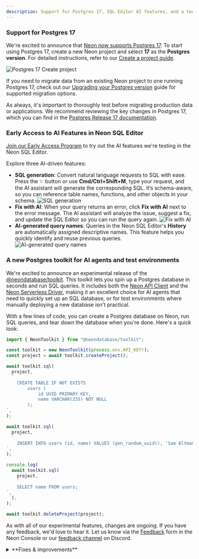 ```yaml
---
description: Support for Postgres 17, SQL Editor AI features, and a toolkit for AI agents
---
```


### Support for Postgres 17

We're excited to announce that [Neon now supports Postgres 17](https://neon.tech/blog/postgres-17). To start using Postgres 17, create a new Neon project and select **17** as the **Postgres version**. For detailed instructions, refer to our [Create a project guide](/docs/manage/projects#create-a-project).

![Postgres 17 Create project](/docs/relnotes/postgres_17.png)

If you need to migrate data from an existing Neon project to one running Postgres 17, check out our [Upgrading your Postgres version](/docs/postgresql/postgres-upgrade) guide for supported migration options.

As always, it's important to thoroughly test before migrating production data or applications. We recommend reviewing the key changes in Postgres 17, which you can find in the [Postgres Release 17 documentation](https://www.postgresql.org/docs/16/release-17.html).

### Early Access to AI Features in Neon SQL Editor

[Join our Early Access Program](https://console.neon.tech/app/settings/early-access) to try out the AI features we're testing in the Neon SQL Editor.

Explore three AI-driven features:

- **SQL generation**: Convert natural language requests to SQL with ease. Press the ✨ button or use **Cmd/Ctrl+Shift+M**, type your request, and the AI assistant will generate the corresponding SQL. It’s schema-aware, so you can reference table names, functions, and other objects in your schema.
  ![SQL generation](/docs/get-started-with-neon/sql_editor_ai.png)
- **Fix with AI**: When your query returns an error, click **Fix with AI** next to the error message. The AI assistant will analyze the issue, suggest a fix, and update the SQL Editor so you can run the query again.
  ![Fix with AI](/docs/get-started-with-neon/fix_with_ai.png)
- **AI-generated query names**: Queries in the Neon SQL Editor's **History** are automatically assigned descriptive names. This feature helps you quickly identify and reuse previous queries.
  ![AI-generated query names](/docs/get-started-with-neon/query_names.png)

### A new Postgres toolkit for AI agents and test environments

We're excited to announce an experimental release of the [@neondatabase/toolkit](https://jsr.io/@neon/toolkit). This toolkit lets you spin up a Postgres database in seconds and run SQL queries. It includes both the [Neon API Client](https://www.npmjs.com/package/@neondatabase/api-client) and the [Neon Serverless Driver](https://github.com/neondatabase/serverless), making it an excellent choice for AI agents that need to quickly set up an SQL database, or for test environments where manually deploying a new database isn't practical.

With a few lines of code, you can create a Postgres database on Neon, run SQL queries, and tear down the database when you're done. Here's a quick look:

```javascript
import { NeonToolkit } from "@neondatabase/toolkit";

const toolkit = new NeonToolkit(process.env.API_KEY!);
const project = await toolkit.createProject();

await toolkit.sql(
  project,
  `
    CREATE TABLE IF NOT EXISTS
        users (
            id UUID PRIMARY KEY,
            name VARCHAR(255) NOT NULL
        );
`,
);

await toolkit.sql(
  project,
  `
    INSERT INTO users (id, name) VALUES (gen_random_uuid(), 'Sam Altman');
`,
);

console.log(
  await toolkit.sql(
    project,
    `
    SELECT name FROM users;
`,
  ),
);

await toolkit.deleteProject(project);
```

As with all of our experimental features, changes are ongoing. If you have any feedback, we'd love to hear it. Let us know via the [Feedback](https://console.neon.tech/app/projects?modal=feedback) form in the Neon Console or our [feedback channel](https://discord.com/channels/1176467419317940276/1176788564890112042) on Discord.

<details>
<summary>**Fixes & improvements**</summary>

- Released a new version of the [Neon CLI](/docs/reference/neon-cli) with the following updates:

  - Fixed an issue where the `neonctl -v` command returned `unknown` instead of the CLI version.
  - Updated the [neon projects create](/docs/reference/cli-projects#create) CLI command to support creating projects in the `aws-ap-southeast-2` region, which was missing from the list of supported regions.
  - Added a warning to the [neon branches create](/docs/reference/cli-branches#create) CLI command output for branches created from a protected parent branch. The warning notes that role passwords are changed. For more details, see [New passwords generated for Postgres roles on child branches](/docs/guides/protected-branches#new-passwords-generated-for-postgres-roles-on-child-branches).

  To update your Neon CLI version, follow our [CLI upgrade instructions](/docs/reference/cli-install#upgrade).

- The Drizzle Studio version that powers the **Tables** page in the Neon Console has been updated. For improvements and fixes in this version, see the [Neon Drizzle Studio Integration Changelog](https://github.com/neondatabase/neon-drizzle-studio-changelog/blob/main/CHANGELOG.md).
- We removed a restriction that prevented using the [Schema Diff](/docs/guides/schema-diff) feature when [IP Allow](https://neon.tech/docs/introduction/ip-allow) was enabled. Previously, Schema Diff couldn't compare branches protected by an IP Allow list.
- Fixed an issue where timestamp values displayed incorrectly on the **Tables** page. Timestamps were stored in UTC but shown in the user's local time zone.
- Improved error messages on the **Tables** page after a Drizzle Studio connection failure.
- The **Refresh** button on the **Monitoring** page now correctly refreshes any charts displaying an error.
- Branch deletion operations triggered by a new preview deployment in the Neon Vercel Integration are now performed asynchronously, allowing preview deployment operations to proceed without delay.
- Improved handling of long names for projects, branches, roles, and databases in the Neon Console.
- Fixed an issue in Neon Quickstart where the connection string would disappear and reappear.
- Fixed an issue with storage usage values not updating correctly at the start of a new billing period after deleting all projects and downgrading.

</details>
